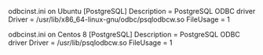 
odbcinst.ini on Ubuntu
[PostgreSQL]
Description = PostgreSQL ODBC driver
Driver = /usr/lib/x86_64-linux-gnu/odbc/psqlodbcw.so
FileUsage = 1

odbcinst.ini on Centos 8
[PostgreSQL]
Description = PostgreSQL ODBC driver
Driver = /usr/lib/psqlodbcw.so
FileUsage = 1